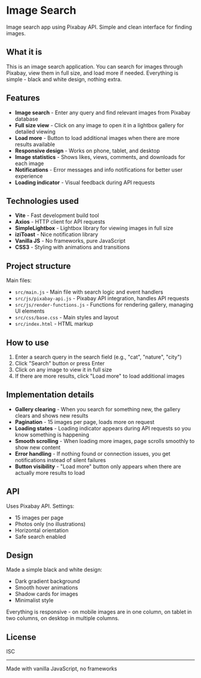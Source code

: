# Image Search

Image search app using Pixabay API. Simple and clean interface for finding
images.

## What it is

This is an image search application. You can search for images through Pixabay,
view them in full size, and load more if needed. Everything is simple - black
and white design, nothing extra.

## Features

- **Image search** - Enter any query and find relevant images from Pixabay
  database
- **Full size view** - Click on any image to open it in a lightbox gallery for
  detailed viewing
- **Load more** - Button to load additional images when there are more results
  available
- **Responsive design** - Works on phone, tablet, and desktop
- **Image statistics** - Shows likes, views, comments, and downloads for each
  image
- **Notifications** - Error messages and info notifications for better user
  experience
- **Loading indicator** - Visual feedback during API requests

## Technologies used

- **Vite** - Fast development build tool
- **Axios** - HTTP client for API requests
- **SimpleLightbox** - Lightbox library for viewing images in full size
- **iziToast** - Nice notification library
- **Vanilla JS** - No frameworks, pure JavaScript
- **CSS3** - Styling with animations and transitions

## Project structure

Main files:

- `src/main.js` - Main file with search logic and event handlers
- `src/js/pixabay-api.js` - Pixabay API integration, handles API requests
- `src/js/render-functions.js` - Functions for rendering gallery, managing UI
  elements
- `src/css/base.css` - Main styles and layout
- `src/index.html` - HTML markup

## How to use

1. Enter a search query in the search field (e.g., "cat", "nature", "city")
2. Click "Search" button or press Enter
3. Click on any image to view it in full size
4. If there are more results, click "Load more" to load additional images

## Implementation details

- **Gallery clearing** - When you search for something new, the gallery clears
  and shows new results
- **Pagination** - 15 images per page, loads more on request
- **Loading states** - Loading indicator appears during API requests so you know
  something is happening
- **Smooth scrolling** - When loading more images, page scrolls smoothly to show
  new content
- **Error handling** - If nothing found or connection issues, you get
  notifications instead of silent failures
- **Button visibility** - "Load more" button only appears when there are
  actually more results to load

## API

Uses Pixabay API. Settings:

- 15 images per page
- Photos only (no illustrations)
- Horizontal orientation
- Safe search enabled

## Design

Made a simple black and white design:

- Dark gradient background
- Smooth hover animations
- Shadow cards for images
- Minimalist style

Everything is responsive - on mobile images are in one column, on tablet in two
columns, on desktop in multiple columns.

## License

ISC

---

Made with vanilla JavaScript, no frameworks
